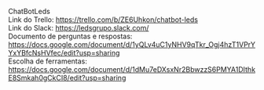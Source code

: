 ChatBotLeds <br>
Link do Trello: https://trello.com/b/ZE6Uhkon/chatbot-leds <br>
Link do Slack:  https://ledsgrupo.slack.com/ <br>
Documento de perguntas e respostas: https://docs.google.com/document/d/1yQLv4uC1yNHV9qTkr_Ogj4hzT1VPrYYxYBfcNsHVfec/edit?usp=sharing <br>
Escolha de ferramentas: https://docs.google.com/document/d/1dMu7eDXsxNr2BbwzzS6PMYA1DIthkE8Smkah0gCkCI8/edit?usp=sharing <br>
